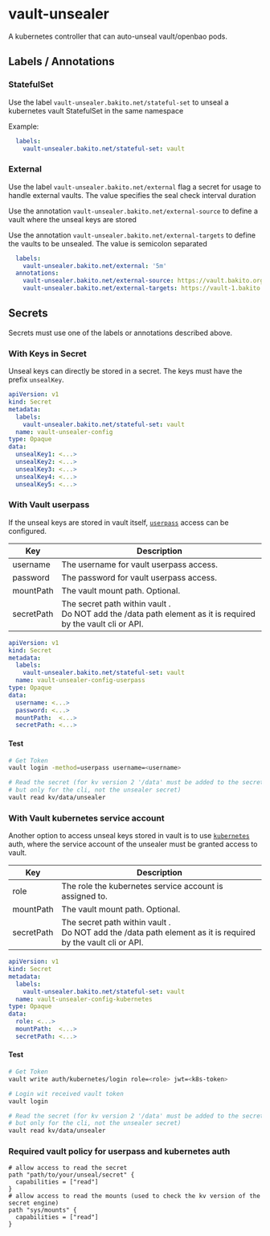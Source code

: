 # vault-unsealer

A kubernetes controller that can auto-unseal vault/openbao pods.

## Labels / Annotations

### StatefulSet

Use the label `vault-unsealer.bakito.net/stateful-set` to unseal a kubernetes vault StatefulSet in the same namespace

Example: 

```yaml
  labels:
    vault-unsealer.bakito.net/stateful-set: vault
```

### External

Use the label `vault-unsealer.bakito.net/external` flag a secret for usage to handle external vaults. The value specifies the seal check interval duration

Use the annotation `vault-unsealer.bakito.net/external-source` to define a vault where the unseal keys are stored

Use the annotation `vault-unsealer.bakito.net/external-targets` to define the vaults to be unsealed. The value is semicolon separated

```yaml
  labels:
    vault-unsealer.bakito.net/external: '5m'
  annotations:
    vault-unsealer.bakito.net/external-source: https://vault.bakito.org:8200
    vault-unsealer.bakito.net/external-targets: https://vault-1.bakito.org:8200;https://vault-2.bakito.org:8200
```

## Secrets

Secrets must use one of the labels or annotations described above.

### With Keys in Secret

Unseal keys can directly be stored in a secret.
The keys must have the prefix `unsealKey`.

```yaml
apiVersion: v1
kind: Secret
metadata:
  labels:
    vault-unsealer.bakito.net/stateful-set: vault
  name: vault-unsealer-config
type: Opaque
data:
  unsealKey1: <...>
  unsealKey2: <...>
  unsealKey3: <...>
  unsealKey4: <...>
  unsealKey5: <...>
```

### With Vault userpass

If the unseal keys are stored in vault itself, [`userpass`](https://developer.hashicorp.com/vault/docs/auth/userpass)
access can be configured.

| Key        | Description                                                                                                      |
|------------|------------------------------------------------------------------------------------------------------------------|
| username   | The username for vault userpass access.                                                                          |
| password   | The password for vault userpass access.                                                                          |
| mountPath  | The vault mount path. Optional.                                                                                  |
| secretPath | The secret path within vault . <br/>Do NOT add the /data path element as it is required by the vault cli or API. |

```yaml
apiVersion: v1
kind: Secret
metadata:
  labels:
    vault-unsealer.bakito.net/stateful-set: vault
  name: vault-unsealer-config-userpass
type: Opaque
data:
  username: <...>
  password: <...>
  mountPath:  <...>
  secretPath: <...>
```

#### Test

```bash
# Get Token
vault login -method=userpass username=<username>

# Read the secret (for kv version 2 '/data' must be added to the secret path,
# but only for the cli, not the unsealer secret)
vault read kv/data/unsealer
```

### With Vault kubernetes service account

Another option to access unseal keys stored in vault is to
use [`kubernetes`](https://developer.hashicorp.com/vault/docs/auth/kubernetes) auth, where the service account of the
unsealer must be granted access to vault.

| Key        | Description                                                                                                      |
|------------|------------------------------------------------------------------------------------------------------------------|
| role       | The role the kubernetes service account is assigned to.                                                          |
| mountPath  | The vault mount path. Optional.                                                                                  |
| secretPath | The secret path within vault . <br/>Do NOT add the /data path element as it is required by the vault cli or API. |

```yaml
apiVersion: v1
kind: Secret
metadata:
  labels:
    vault-unsealer.bakito.net/stateful-set: vault
  name: vault-unsealer-config-kubernetes
type: Opaque
data:
  role: <...>
  mountPath:  <...>
  secretPath: <...>
```

#### Test

```bash
# Get Token
vault write auth/kubernetes/login role=<role> jwt=<k8s-token>

# Login wit received vault token
vault login

# Read the secret (for kv version 2 '/data' must be added to the secret path,
# but only for the cli, not the unsealer secret)
vault read kv/data/unsealer
```

### Required vault policy for userpass and kubernetes auth

```hcl
# allow access to read the secret
path "path/to/your/unseal/secret" {
  capabilities = ["read"]
}
# allow access to read the mounts (used to check the kv version of the secret engine)
path "sys/mounts" {
  capabilities = ["read"]
}
```
